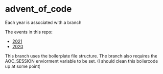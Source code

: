 # advent_of_code
Each year is associated with a branch

The events in this repo:
- [2021](../2021)
- [2020](../2020)

This branch uses the boilerplate file structure. The branch also requires the AOC_SESSION enviorment variable to be set.
(I should clean this boilercode up at some point)
